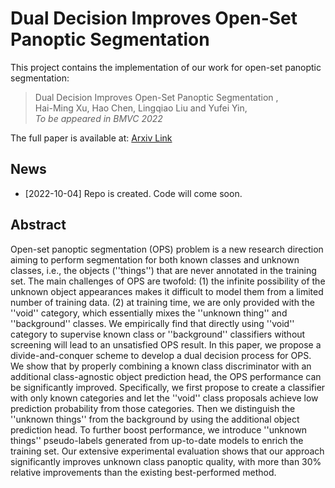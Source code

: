 # Dual Decision Improves Open-Set Panoptic Segmentation            

This project contains the implementation of our work for open-set panoptic segmentation:
    
> Dual Decision Improves Open-Set Panoptic Segmentation ,   
> Hai-Ming Xu, Hao Chen, Lingqiao Liu and Yufei Yin,   
> *To be appeared in BMVC 2022*
    
The full paper is available at: [Arxiv Link](https://arxiv.org/abs/2207.02504)

## News
* [2022-10-04] Repo is created. Code will come soon.

## Abstract

Open-set panoptic segmentation (OPS) problem is a new research direction aiming to perform segmentation for both known classes and unknown classes, i.e., the objects (''things'') that are never annotated in the training set. The main challenges of OPS are twofold: (1) the infinite possibility of the unknown object appearances makes it difficult to model them from a limited number of training data. (2) at training time, we are only provided with the ''void'' category, which essentially mixes the ''unknown thing'' and ''background'' classes. We empirically find that directly using ''void'' category to supervise known class or ''background'' classifiers without screening will lead to an unsatisfied OPS result. In this paper, we propose a divide-and-conquer scheme to develop a dual decision process for OPS. We show that by properly combining a known class discriminator with an additional class-agnostic object prediction head, the OPS performance can be significantly improved. Specifically, we first propose to create a classifier with only known categories and let the ''void'' class proposals achieve low prediction probability from those categories. Then we distinguish the ''unknown things'' from the background by using the additional object prediction head. To further boost performance, we introduce ''unknown things''  pseudo-labels generated from up-to-date models to enrich the training set. Our extensive experimental evaluation shows that our approach significantly improves unknown class panoptic quality, with more than 30\% relative improvements than the existing best-performed method.
